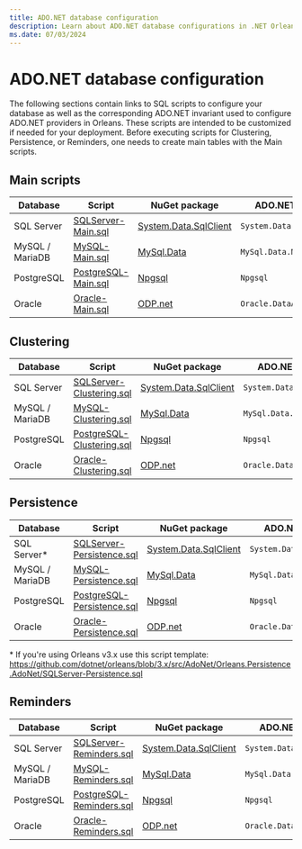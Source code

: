 ```yaml
---
title: ADO.NET database configuration
description: Learn about ADO.NET database configurations in .NET Orleans.
ms.date: 07/03/2024
---
```


# ADO.NET database configuration

The following sections contain links to SQL scripts to configure your database as well as the corresponding ADO.NET invariant used to configure ADO.NET providers in Orleans. These scripts are intended to be customized if needed for your deployment. Before executing scripts for Clustering, Persistence, or Reminders, one needs to create main tables with the Main scripts.

## Main scripts

| Database | Script | NuGet package| ADO.NET invariant |
|--|--|--|--|
| SQL Server | [SQLServer-Main.sql](https://github.com/dotnet/orleans/blob/main/src/AdoNet/Shared/SQLServer-Main.sql) | [System.Data.SqlClient](https://www.nuget.org/packages/System.Data.SqlClient/) | `System.Data.SqlClient` |
| MySQL / MariaDB | [MySQL-Main.sql](https://github.com/dotnet/orleans/blob/main/src/AdoNet/Shared/MySQL-Main.sql) | [MySql.Data](https://www.nuget.org/packages/MySql.Data/) | `MySql.Data.MySqlClient` |
| PostgreSQL | [PostgreSQL-Main.sql](https://github.com/dotnet/orleans/blob/main/src/AdoNet/Shared/PostgreSQL-Main.sql) | [Npgsql](https://www.nuget.org/packages/Npgsql/) | `Npgsql` |
| Oracle | [Oracle-Main.sql](https://github.com/dotnet/orleans/blob/main/src/AdoNet/Shared/Oracle-Main.sql) | [ODP.net](https://www.nuget.org/packages/Oracle.ManagedDataAccess/) | `Oracle.DataAccess.Client` |

## Clustering

| Database | Script | NuGet package| ADO.NET invariant |
|--|--|--|--|
| SQL Server | [SQLServer-Clustering.sql](https://github.com/dotnet/orleans/blob/main/src/AdoNet/Orleans.Clustering.AdoNet/SQLServer-Clustering.sql) | [System.Data.SqlClient](https://www.nuget.org/packages/System.Data.SqlClient/) | `System.Data.SqlClient` |
| MySQL / MariaDB | [MySQL-Clustering.sql](https://github.com/dotnet/orleans/blob/main/src/AdoNet/Orleans.Clustering.AdoNet/MySQL-Clustering.sql) | [MySql.Data](https://www.nuget.org/packages/MySql.Data/) | `MySql.Data.MySqlClient` |
| PostgreSQL | [PostgreSQL-Clustering.sql](https://github.com/dotnet/orleans/blob/main/src/AdoNet/Orleans.Clustering.AdoNet/PostgreSQL-Clustering.sql) | [Npgsql](https://www.nuget.org/packages/Npgsql/) | `Npgsql` |
| Oracle | [Oracle-Clustering.sql](https://github.com/dotnet/orleans/blob/main/src/AdoNet/Orleans.Clustering.AdoNet/Oracle-Clustering.sql) | [ODP.net](https://www.nuget.org/packages/Oracle.ManagedDataAccess/) | `Oracle.DataAccess.Client` |

## Persistence

| Database | Script | NuGet package| ADO.NET invariant |
|--|--|--|--|
| SQL Server* | [SQLServer-Persistence.sql](https://github.com/dotnet/orleans/blob/main/src/AdoNet/Orleans.Persistence.AdoNet/SQLServer-Persistence.sql) | [System.Data.SqlClient](https://www.nuget.org/packages/System.Data.SqlClient/) | `System.Data.SqlClient` |
| MySQL / MariaDB | [MySQL-Persistence.sql](https://github.com/dotnet/orleans/blob/main/src/AdoNet/Orleans.Persistence.AdoNet/MySQL-Persistence.sql) | [MySql.Data](https://www.nuget.org/packages/MySql.Data/) | `MySql.Data.MySqlClient` |
| PostgreSQL | [PostgreSQL-Persistence.sql](https://github.com/dotnet/orleans/blob/main/src/AdoNet/Orleans.Persistence.AdoNet/PostgreSQL-Persistence.sql) | [Npgsql](https://www.nuget.org/packages/Npgsql/) | `Npgsql` |
| Oracle | [Oracle-Persistence.sql](https://github.com/dotnet/orleans/blob/main/src/AdoNet/Orleans.Persistence.AdoNet/Oracle-Persistence.sql) | [ODP.net](https://www.nuget.org/packages/Oracle.ManagedDataAccess/) | `Oracle.DataAccess.Client` |

\* If you're using Orleans v3.x use this script template: <https://github.com/dotnet/orleans/blob/3.x/src/AdoNet/Orleans.Persistence.AdoNet/SQLServer-Persistence.sql>

## Reminders

| Database | Script | NuGet package| ADO.NET invariant |
|--|--|--|--|
| SQL Server | [SQLServer-Reminders.sql](https://github.com/dotnet/orleans/blob/main/src/AdoNet/Orleans.Reminders.AdoNet/SQLServer-Reminders.sql) | [System.Data.SqlClient](https://www.nuget.org/packages/System.Data.SqlClient/) | `System.Data.SqlClient` |
| MySQL / MariaDB | [MySQL-Reminders.sql](https://github.com/dotnet/orleans/blob/main/src/AdoNet/Orleans.Reminders.AdoNet/MySQL-Reminders.sql) | [MySql.Data](https://www.nuget.org/packages/MySql.Data/) | `MySql.Data.MySqlClient` |
| PostgreSQL | [PostgreSQL-Reminders.sql](https://github.com/dotnet/orleans/blob/main/src/AdoNet/Orleans.Reminders.AdoNet/PostgreSQL-Reminders.sql) | [Npgsql](https://www.nuget.org/packages/Npgsql/) | `Npgsql` |
| Oracle | [Oracle-Reminders.sql](https://github.com/dotnet/orleans/blob/main/src/AdoNet/Orleans.Reminders.AdoNet/Oracle-Reminders.sql) | [ODP.net](https://www.nuget.org/packages/Oracle.ManagedDataAccess/) | `Oracle.DataAccess.Client` |
